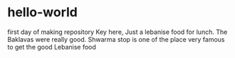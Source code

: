# hello-world
first day of making repository
Key here, Just a lebanise food for lunch. The Baklavas were really good.
Shwarma stop is one of the place very famous to get the good Lebanise food
